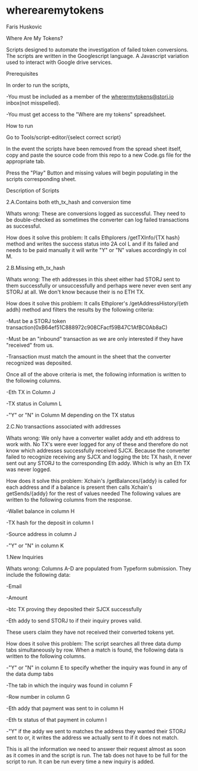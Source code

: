# wherearemytokens

Faris Huskovic 

Where Are My Tokens?

Scripts designed to automate the investigation of failed token conversions. The scripts are written
in the Googlescript language. A Javascript variation used to interact with Google drive services.

Prerequisites

In order to run the scripts, 

-You must be included as a member of the wherermytokens@storj.io inbox(not misspelled).

-You must get access to the "Where are my tokens" spreadsheet.

How to run

Go to Tools/script-editor/{select correct script}

In the event the scripts have been removed from the spread sheet itself, copy and paste the source code 
from this repo to a new Code.gs file for the appropriate tab.

Press the "Play" Button and missing values will begin populating in the scripts corresponding sheet.

Description of Scripts 

2.A.Contains both eth_tx_hash and conversion time

Whats wrong: These are conversions logged as successful. They need to be double-checked as sometimes the converter can log failed transactions as successful.

How does it solve this problem: It calls Ethplorers /getTXInfo/{TX hash} method and writes the success status
into 2A col L and if its failed and needs to be paid manually it will write "Y" or "N" values accordingly in
col M.

2.B.Missing eth_tx_hash

Whats wrong: The eth addresses in this sheet either had STORJ sent to them successfully or unsuccessfully
and perhaps were never even sent any STORJ at all. We don't know because their is no ETH TX.

How does it solve this problem: It calls Ethplorer's /getAddressHistory/{eth addh} method and filters the
results by the following criteria:

-Must be a STORJ token transaction(0xB64ef51C888972c908CFacf59B47C1AfBC0Ab8aC)

-Must be an "inbound" transaction as we are only interested if they have "received" from us.

-Transaction must match the amount in the sheet that the converter recognized was deposited.

Once all of the above criteria is met, the following information is written to the following columns.

-Eth TX in Column J

-TX status in Column L

-"Y" or "N" in Column M depending on the TX status

2.C.No transactions associated with addresses

Whats wrong: We only have a converter wallet addy and eth address to work with. No TX's were ever logged for 
any of these and therefore do not know which addresses successfully received SJCX. Because the converter
failed to recognize receiving any SJCX and logging the btc TX hash, it never sent out any STORJ to the 
corresponding Eth addy. Which is why an Eth TX was never logged.

How does it solve this problem: Xchain's /getBalances/{addy} is called for each address and if a balance is 
present then calls Xchain's getSends/{addy} for the rest of values needed The following values are written to 
the following columns from the response.

-Wallet balance in column H

-TX hash for the deposit in column I

-Source address in column J

-"Y" or "N" in column K


1.New Inquiries

Whats wrong: Columns A-D are populated from Typeform submission. They include the following data:

-Email

-Amount

-btc TX proving they deposited their SJCX successfully 

-Eth addy to send STORJ to if their inquiry proves valid.

These users claim they have not received their converted tokens yet.

How does it solve this problem: The script searches all three data dump tabs simultaneously by row. When a match is
found, the following data is written to the following columns.

-"Y" or "N" in column E to specify whether the inquiry was found in any of the data dump tabs

-The tab in which the inquiry was found in column F

-Row number in column G

-Eth addy that payment was sent to in column H

-Eth tx status of that payment in column I

-"Y" if the addy we sent to matches the address they wanted their STORJ sent to or, it writes the address we
actually sent to if it does not match.

This is all the information we need to answer their request almost as soon as it comes in and the script is run.
The tab does not have to be full for the script to run. It can be run every time a new inquiry is added.


